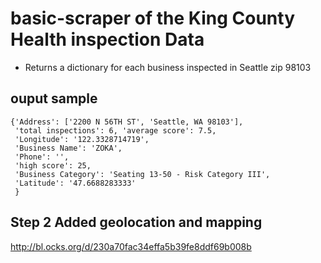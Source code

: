# basic-scraper of the King County Health inspection Data
* Returns a dictionary for each business inspected in Seattle zip 98103

## ouput sample
```
{'Address': ['2200 N 56TH ST', 'Seattle, WA 98103'],
 'total inspections': 6, 'average score': 7.5,
 'Longitude': '122.3328714719',
 'Business Name': 'ZOKA',
 'Phone': '',
 'high score': 25,
 'Business Category': 'Seating 13-50 - Risk Category III',
 'Latitude': '47.6688283333'
 }

```

## Step 2 Added geolocation and mapping

http://bl.ocks.org/d/230a70fac34effa5b39fe8ddf69b008b
